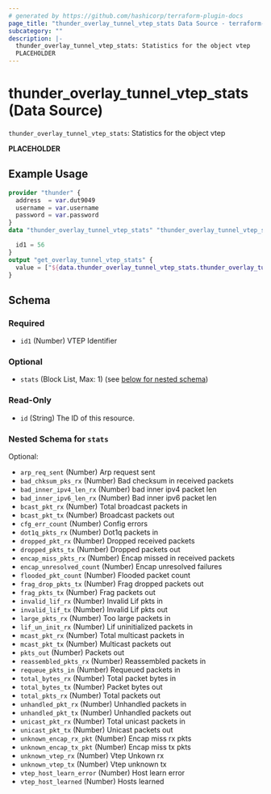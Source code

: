 ```yaml
---
# generated by https://github.com/hashicorp/terraform-plugin-docs
page_title: "thunder_overlay_tunnel_vtep_stats Data Source - terraform-provider-thunder"
subcategory: ""
description: |-
  thunder_overlay_tunnel_vtep_stats: Statistics for the object vtep
  PLACEHOLDER
---
```


# thunder_overlay_tunnel_vtep_stats (Data Source)

`thunder_overlay_tunnel_vtep_stats`: Statistics for the object vtep

__PLACEHOLDER__

## Example Usage

```terraform
provider "thunder" {
  address  = var.dut9049
  username = var.username
  password = var.password
}
data "thunder_overlay_tunnel_vtep_stats" "thunder_overlay_tunnel_vtep_stats" {

  id1 = 56
}
output "get_overlay_tunnel_vtep_stats" {
  value = ["${data.thunder_overlay_tunnel_vtep_stats.thunder_overlay_tunnel_vtep_stats}"]
}
```

<!-- schema generated by tfplugindocs -->
## Schema

### Required

- `id1` (Number) VTEP Identifier

### Optional

- `stats` (Block List, Max: 1) (see [below for nested schema](#nestedblock--stats))

### Read-Only

- `id` (String) The ID of this resource.

<a id="nestedblock--stats"></a>
### Nested Schema for `stats`

Optional:

- `arp_req_sent` (Number) Arp request sent
- `bad_chksum_pks_rx` (Number) Bad checksum in received packets
- `bad_inner_ipv4_len_rx` (Number) bad inner ipv4 packet len
- `bad_inner_ipv6_len_rx` (Number) Bad inner ipv6 packet len
- `bcast_pkt_rx` (Number) Total broadcast packets in
- `bcast_pkt_tx` (Number) Broadcast packets out
- `cfg_err_count` (Number) Config errors
- `dot1q_pkts_rx` (Number) Dot1q packets in
- `dropped_pkt_rx` (Number) Dropped received packets
- `dropped_pkts_tx` (Number) Dropped packets out
- `encap_miss_pkts_rx` (Number) Encap missed in received packets
- `encap_unresolved_count` (Number) Encap unresolved failures
- `flooded_pkt_count` (Number) Flooded packet count
- `frag_drop_pkts_tx` (Number) Frag dropped packets out
- `frag_pkts_tx` (Number) Frag packets out
- `invalid_lif_rx` (Number) Invalid Lif pkts in
- `invalid_lif_tx` (Number) Invalid Lif pkts out
- `large_pkts_rx` (Number) Too large packets in
- `lif_un_init_rx` (Number) Lif uninitialized packets in
- `mcast_pkt_rx` (Number) Total multicast packets in
- `mcast_pkt_tx` (Number) Multicast packets out
- `pkts_out` (Number) Packets out
- `reassembled_pkts_rx` (Number) Reassembled packets in
- `requeue_pkts_in` (Number) Requeued packets in
- `total_bytes_rx` (Number) Total packet bytes in
- `total_bytes_tx` (Number) Packet bytes out
- `total_pkts_rx` (Number) Total packets out
- `unhandled_pkt_rx` (Number) Unhandled packets in
- `unhandled_pkt_tx` (Number) Unhandled packets out
- `unicast_pkt_rx` (Number) Total unicast packets in
- `unicast_pkt_tx` (Number) Unicast packets out
- `unknown_encap_rx_pkt` (Number) Encap miss rx pkts
- `unknown_encap_tx_pkt` (Number) Encap miss tx pkts
- `unknown_vtep_rx` (Number) Vtep Unkown rx
- `unknown_vtep_tx` (Number) Vtep unknown tx
- `vtep_host_learn_error` (Number) Host learn error
- `vtep_host_learned` (Number) Hosts learned


